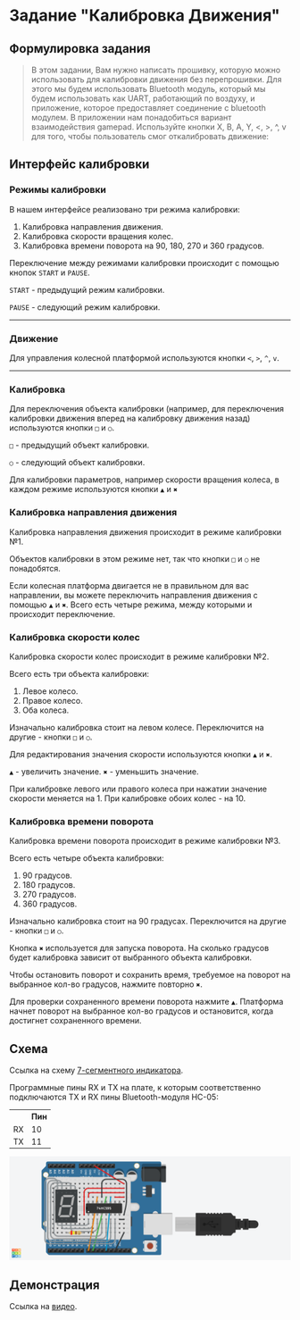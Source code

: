 # Задание "Калибровка Движения"

## Формулировка задания

>  В этом задании, Вам нужно написать прошивку, которую можно использовать для калибровки движения без перепрошивки. Для этого мы будем использовать Bluetooth модуль, который мы будем использовать как UART, работающий по воздуху, и приложение, которое предоставляет соединение  с bluetooth модулем. В приложении нам понадобиться вариант взаимодействия  gamepad. Используйте кнопки X, B, A, Y, <, >, ^, v для того, чтобы пользователь смог откалибровать движение:

## Интерфейс калибровки

### Режимы калибровки

В нашем интерфейсе реализовано три режима калибровки: 
1) Калибровка направления движения.
2) Калибровка скорости вращения колес.
3) Калибровка времени поворота на 90, 180, 270 и 360 градусов.

Переключение между режимами калибровки происходит с помощью кнопок `START` и `PAUSE`.

`START` - предыдущий режим калибровки.

`PAUSE` - следующий режим калибровки.
<hr>

### Движение

Для управления колесной платформой используются кнопки `<`, `>`, `^`, `v`. 
<hr>

### Калибровка

Для переключения объекта калибровки (например, для переключения калибровки движения вперед на калибровку движения назад) используются кнопки `□` и `○`.

`□` - предыдущий объект калибровки.

`○` - следующий объект калибровки.

Для калибровки параметров, например скорости вращения колеса, в каждом режиме используются кнопки `▲` и `✖`


### Калибровка направления движения

Калибровка направления движения происходит в режиме калибровки №1.

Объектов калибровки в этом режиме нет, так что кнопки `□` и `○` не понадобятся.

Если колесная платформа двигается не в правильном для вас направлении, вы можете переключить направления движения с помощью `▲` и `✖`. Всего есть четыре режима, между которыми и происходит переключение.

### Калибровка скорости колес

Калибровка скорости колес происходит в режиме калибровки №2.

Всего есть три объекта калибровки:

1) Левое колесо.
2) Правое колесо.
3) Оба колеса.  

Изначально калибровка стоит на левом колесе. Переключится на другие - кнопки `□` и `○`.


Для редактирования значения скорости используются кнопки `▲` и `✖`. 

`▲` - увеличить значение. `✖` - уменьшить значение.

При калибровке левого или правого колеса при нажатии  значение скорости меняется на 1. При калибровке обоих колес - на 10.


### Калибровка времени поворота

Калибровка времени поворота происходит в режиме калибровки №3.

Всего есть четыре объекта калибровки:

1) 90 градусов.
2) 180 градусов.
3) 270 градусов.
4) 360 градусов.  

Изначально калибровка стоит на 90 градусах. Переключится на другие - кнопки `□` и `○`.

Кнопка `✖` используется для запуска поворота. На сколько градусов будет калибровка зависит от выбранного объекта калибровки. 

Чтобы остановить поворот и сохранить время, требуемое на поворот на выбранное кол-во градусов, нажмите повторно `✖`.

Для проверки сохраненного времени поворота нажмите `▲`. Платформа начнет поворот на выбранное кол-во градусов и остановится, когда достигнет сохраненного времени.

## Схема

Ссылка на схему [7-сегментного индикатора](https://www.tinkercad.com/things/gLiCHLp4rRI-movementcalibration?sharecode=FIZoucqgbehtAHTuPNxtiv_5d5W9BxQ_eagK8G9BR3M).

Программные пины RX и TX на плате, к которым соответственно подключаются TX и RX пины Bluetooth-модуля HC-05:

<table>
    <tr>
        <th></th>
        <th>Пин</th>
    </tr>
    <tr>
        <td>RX</td>
        <td>10</td>
    </tr>
    <tr>
        <td>TX</td>
        <td>11</td>
    </tr>
</table>

![Схема](scheme.png)

## Демонстрация

Ссылка на [видео](https://drive.google.com/file/d/1LYOoXvpPqqA1dvkOoilQZSzid7B-61kj/view?usp=sharing).